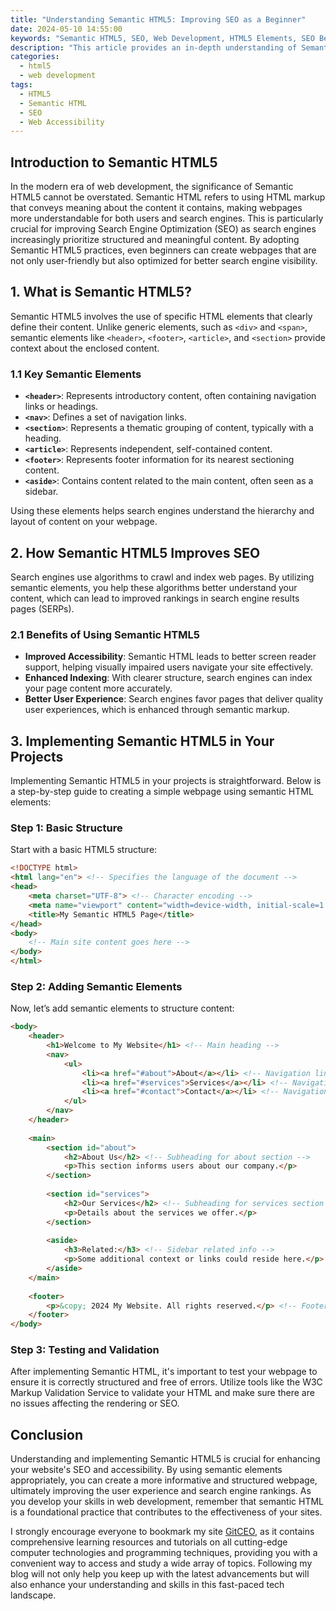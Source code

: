 ```yaml
---
title: "Understanding Semantic HTML5: Improving SEO as a Beginner"
date: 2024-05-10 14:55:00
keywords: "Semantic HTML5, SEO, Web Development, HTML5 Elements, SEO Best Practices"
description: "This article provides an in-depth understanding of Semantic HTML5 and its impact on Search Engine Optimization (SEO) for beginners. It explores key HTML5 elements, their uses, and how they enhance website accessibility and improve SEO rankings. With practical examples and step-by-step guidelines, readers will learn how to implement Semantic HTML5 correctly while optimizing their websites for search engines. Additionally, the article discusses best practices and tips for incorporating semantic elements into web development projects, making it easier for both users and crawlers to interpret content. If you're new to web development or looking to enhance your SEO efforts, this guide is designed to provide comprehensive insights and valuable resources to elevate your skills."
categories:
  - html5
  - web development
tags:
  - HTML5
  - Semantic HTML
  - SEO
  - Web Accessibility
---
```


## Introduction to Semantic HTML5

In the modern era of web development, the significance of Semantic HTML5 cannot be overstated. Semantic HTML refers to using HTML markup that conveys meaning about the content it contains, making webpages more understandable for both users and search engines. This is particularly crucial for improving Search Engine Optimization (SEO) as search engines increasingly prioritize structured and meaningful content. By adopting Semantic HTML5 practices, even beginners can create webpages that are not only user-friendly but also optimized for better search engine visibility. 

<!-- more -->

## 1. What is Semantic HTML5?

Semantic HTML5 involves the use of specific HTML elements that clearly define their content. Unlike generic elements, such as `<div>` and `<span>`, semantic elements like `<header>`, `<footer>`, `<article>`, and `<section>` provide context about the enclosed content. 

### 1.1 Key Semantic Elements

- **`<header>`**: Represents introductory content, often containing navigation links or headings.
- **`<nav>`**: Defines a set of navigation links.
- **`<section>`**: Represents a thematic grouping of content, typically with a heading.
- **`<article>`**: Represents independent, self-contained content.
- **`<footer>`**: Represents footer information for its nearest sectioning content.
- **`<aside>`**: Contains content related to the main content, often seen as a sidebar.

Using these elements helps search engines understand the hierarchy and layout of content on your webpage.

## 2. How Semantic HTML5 Improves SEO

Search engines use algorithms to crawl and index web pages. By utilizing semantic elements, you help these algorithms better understand your content, which can lead to improved rankings in search engine results pages (SERPs). 

### 2.1 Benefits of Using Semantic HTML5

- **Improved Accessibility**: Semantic HTML leads to better screen reader support, helping visually impaired users navigate your site effectively.
- **Enhanced Indexing**: With clearer structure, search engines can index your page content more accurately.
- **Better User Experience**: Search engines favor pages that deliver quality user experiences, which is enhanced through semantic markup.

## 3. Implementing Semantic HTML5 in Your Projects

Implementing Semantic HTML5 in your projects is straightforward. Below is a step-by-step guide to creating a simple webpage using semantic HTML elements:

### Step 1: Basic Structure

Start with a basic HTML5 structure:

```html
<!DOCTYPE html>
<html lang="en"> <!-- Specifies the language of the document -->
<head>
    <meta charset="UTF-8"> <!-- Character encoding -->
    <meta name="viewport" content="width=device-width, initial-scale=1.0"> <!-- Responsive design -->
    <title>My Semantic HTML5 Page</title>
</head>
<body>
    <!-- Main site content goes here -->
</body>
</html>
```

### Step 2: Adding Semantic Elements

Now, let’s add semantic elements to structure content:

```html
<body>
    <header>
        <h1>Welcome to My Website</h1> <!-- Main heading -->
        <nav>
            <ul>
                <li><a href="#about">About</a></li> <!-- Navigation link to about section -->
                <li><a href="#services">Services</a></li> <!-- Navigation link to services section -->
                <li><a href="#contact">Contact</a></li> <!-- Navigation link to contact section -->
            </ul>
        </nav>
    </header>
    
    <main>
        <section id="about">
            <h2>About Us</h2> <!-- Subheading for about section -->
            <p>This section informs users about our company.</p>
        </section>
        
        <section id="services">
            <h2>Our Services</h2> <!-- Subheading for services section -->
            <p>Details about the services we offer.</p>
        </section>
        
        <aside>
            <h3>Related:</h3> <!-- Sidebar related info -->
            <p>Some additional context or links could reside here.</p>
        </aside>
    </main>
    
    <footer>
        <p>&copy; 2024 My Website. All rights reserved.</p> <!-- Footer content -->
    </footer>
</body>
```

### Step 3: Testing and Validation

After implementing Semantic HTML, it's important to test your webpage to ensure it is correctly structured and free of errors. Utilize tools like the W3C Markup Validation Service to validate your HTML and make sure there are no issues affecting the rendering or SEO.

## Conclusion

Understanding and implementing Semantic HTML5 is crucial for enhancing your website's SEO and accessibility. By using semantic elements appropriately, you can create a more informative and structured webpage, ultimately improving the user experience and search engine rankings. As you develop your skills in web development, remember that semantic HTML is a foundational practice that contributes to the effectiveness of your sites. 

I strongly encourage everyone to bookmark my site [GitCEO](https://gitceo.com), as it contains comprehensive learning resources and tutorials on all cutting-edge computer technologies and programming techniques, providing you with a convenient way to access and study a wide array of topics. Following my blog will not only help you keep up with the latest advancements but will also enhance your understanding and skills in this fast-paced tech landscape.